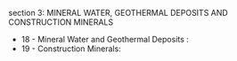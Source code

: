 section 3: MINERAL WATER, GEOTHERMAL DEPOSITS AND CONSTRUCTION MINERALS 

<ul>
			<li>18 - Mineral Water and Geothermal Deposits : <ul>
			</ul></li>			<li>19 - Construction Minerals: <ul>
			</ul></li></ul>